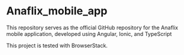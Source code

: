 
# Anaflix_mobile_app
This repository serves as the official GitHub repository for the Anaflix mobile application, developed using Angular, Ionic, and TypeScript





This project is tested with BrowserStack.


